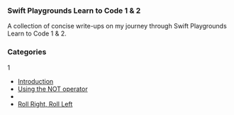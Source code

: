 ### Swift Playgrounds Learn to Code 1 & 2

A collection of concise write-ups on my journey through Swift Playgrounds Learn to Code 1 & 2.

### Categories

1
* [Introduction](#introduction)
* [Using the NOT operator](#notoperator)
* 
* [Roll Right, Roll Left](https://github.com/aenakin/learn-to-code/blob/144cbab233a3e0383f6958cffa64b3d0ab9c4698/Roll%20Right%20Roll%20Left/rollRightRollLeft.md)
